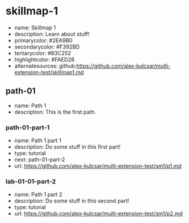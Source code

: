 # skillmap-1

* name: Skillmap 1
* description: Learn about stuff!
* primarycolor: #2EA9B0
* secondarycolor: #F392BD
* tertiarycolor: #83C252
* highlightcolor: #FAED28
* alternatesources: github:https://github.com/alex-kulcsar/multi-extension-test/skillmap1.md

## path-01

* name: Path 1
* description: This is the first path.

### path-01-part-1

* name: Path 1 part 1
* description: Do some stuff in this first part!
* type: tutorial
* next: path-01-part-2
* url: https://github.com/alex-kulcsar/multi-extension-test/sm1/p1.md

### lab-01-01-part-2

* name: Path 1 part 2
* description: Do some stuff in this second part!
* type: tutorial
* url: https://github.com/alex-kulcsar/multi-extension-test/sm1/p2.md
